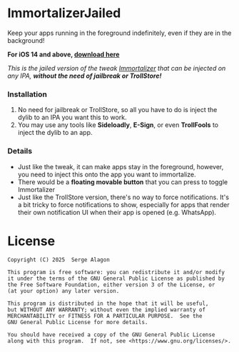 
# ImmortalizerJailed

Keep your apps running in the foreground indefinitely, even if they are in the background!

**For iOS 14 and above, [download here](https://github.com/sergealagon/ImmortalizerJailed/releases/)**

_This is the jailed version of the tweak [Immortalizer](https://github.com/sergealagon/Immortalizer) that can be injected on any IPA, **without the need of jailbreak or TrollStore!**_

### Installation
1. No need for jailbreak or TrollStore, so all you have to do is inject the dylib to an IPA you want this to work.
2. You may use any tools like **Sideloadly**, **E-Sign**, or even **TrollFools** to inject the dylib to an app.

### Details
- Just like the tweak, it can make apps stay in the foreground, however, you need to inject this onto the app you want to immortalize. 
- There would be a **floating movable button** that you can press to toggle Immortalizer
- Just like the TrollStore version, there's no way to force notifications. It's a bit tricky to force notifications to show, especially for apps that render their own notification UI when their app is opened (e.g. WhatsApp).

# License
    Copyright (C) 2025  Serge Alagon

    This program is free software: you can redistribute it and/or modify
    it under the terms of the GNU General Public License as published by
    the Free Software Foundation, either version 3 of the License, or
    (at your option) any later version.

    This program is distributed in the hope that it will be useful,
    but WITHOUT ANY WARRANTY; without even the implied warranty of
    MERCHANTABILITY or FITNESS FOR A PARTICULAR PURPOSE.  See the
    GNU General Public License for more details.

    You should have received a copy of the GNU General Public License
    along with this program.  If not, see <https://www.gnu.org/licenses/>. 

